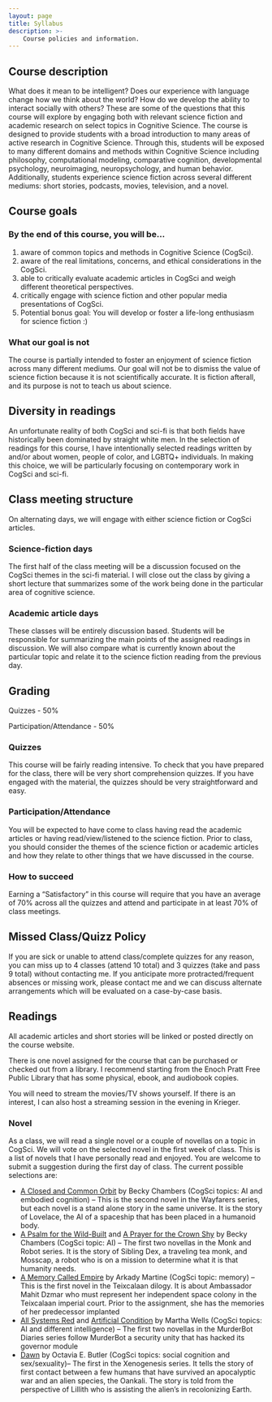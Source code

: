 ```yaml
---
layout: page
title: Syllabus
description: >-
    Course policies and information.
---
```


## Course description  

What does it mean to be intelligent? Does our experience with language change how we think about the world? How do we develop the ability to interact socially with others? These are some of the questions that this course will explore by engaging both with relevant science fiction and academic research on select topics in Cognitive Science. The course is designed to provide students with a broad introduction to many areas of active research in Cognitive Science. Through this, students will be exposed to many different domains and methods within Cognitive Science including philosophy, computational modeling, comparative cognition, developmental psychology, neuroimaging, neuropsychology, and human behavior. Additionally, students experience science fiction across several different mediums: short stories, podcasts, movies, television, and a novel. 


## Course goals

###  By the end of this course, you will be…

1. aware of common topics and methods in Cognitive Science (CogSci).
2. aware of the real limitations, concerns, and ethical considerations in the CogSci.
3. able to critically evaluate academic articles in CogSci and weigh different theoretical perspectives. 
4. critically engage with science fiction and other popular media presentations of CogSci.
5. Potential bonus goal: You will develop or foster a life-long enthusiasm for science fiction :) 

###  What our goal is not
The course is partially intended to foster an enjoyment of science fiction across many different mediums. Our goal will not be to dismiss the value of science fiction because it is not scientifically accurate. It is fiction afterall, and its purpose is not to teach us about science. 

## Diversity in readings

An unfortunate reality of both CogSci and sci-fi is that both fields have historically been dominated by straight white men. In the selection of readings for this course, I have intentionally selected readings written by and/or about women, people of color, and LGBTQ+ individuals. In making this choice, we will be particularly focusing on contemporary work in CogSci and sci-fi.

## Class meeting structure
On alternating days, we will engage with either science fiction or CogSci articles. 

###  Science-fiction days
The first half of the class meeting will be a discussion focused on the CogSci themes in the sci-fi material. I will close out the class by giving a short lecture that summarizes some of the work being done in the particular area of cognitive science. 

###  Academic article days
These classes will be entirely discussion based. Students will be responsible for summarizing the main points of the assigned readings in discussion. We will also compare what is currently known about the particular topic and relate it to the science fiction reading from the previous day. 

## Grading 

Quizzes - 50%

Participation/Attendance - 50% 

###  Quizzes
This course will be fairly reading intensive. To check that you have prepared for the class, there will be very short comprehension quizzes. If you have engaged with the material, the quizzes should be very straightforward and easy.  

###  Participation/Attendance
You will be expected to have come to class having read the academic articles or having read/view/listened to the science fiction. Prior to class, you should consider the themes of the science fiction or academic articles and how they relate to other things that we have discussed in the course. 

###  How to succeed
Earning a “Satisfactory” in this course will require that you have an average of 70% across all the quizzes and attend and participate in at least 70% of class meetings. 

## Missed Class/Quizz Policy

If you are sick or unable to attend class/complete quizzes for any reason, you can miss up to 4 classes (attend 10 total) and 3 quizzes (take and pass 9 total) without contacting me. If you anticipate more protracted/frequent absences or missing work, please contact me and we can discuss alternate arrangements which will be evaluated on a case-by-case basis.  

## Readings

All academic articles and short stories will be linked or posted directly on the course website. 

There is one novel assigned for the course that can be purchased or checked out from a library. I recommend starting from the Enoch Pratt Free Public Library that has some physical, ebook, and audiobook copies. 

You will need to stream the movies/TV shows yourself. If there is an interest, I can also host a streaming session in the evening in Krieger. 

###  Novel

As a class, we will read a single novel or a couple of novellas on a topic in CogSci. We will vote on the selected novel in the first week of class. This is a list of novels that I have personally read and enjoyed. You are welcome to submit a suggestion during the first day of class. The current possible selections are: 

- [A Closed and Common Orbit](https://www.goodreads.com/book/show/29475447-a-closed-and-common-orbit) by Becky Chambers (CogSci topics: AI and embodied cognition) – This is the second novel in the Wayfarers series, but each novel is a stand alone story in the same universe. It is the story of Lovelace, the AI of a spaceship that has been placed in a humanoid body. 
- [A Psalm for the Wild-Built](https://www.goodreads.com/book/show/40864002-a-psalm-for-the-wild-built) and [A Prayer for the Crown Shy](https://www.goodreads.com/book/show/40864030-a-prayer-for-the-crown-shy) by Becky Chambers (CogSci topic: AI) – The first two novellas in the Monk and Robot series. It is the story of Sibling Dex, a traveling tea monk, and Mosscap, a robot who is on a mission to determine what it is that humanity needs. 
- [A Memory Called Empire](https://www.goodreads.com/book/show/37794149-a-memory-called-empire) by Arkady Martine ​​(CogSci topic: memory) – This is the first novel in the Teixcalaan dilogy. It is about Ambassador Mahit Dzmar who must represent her independent space colony in the Teixcalaan imperial court. Prior to the assignment, she has the memories of her predecessor implanted
- [All Systems Red](https://www.goodreads.com/book/show/32758901-all-systems-red) and [Artificial Condition](https://www.goodreads.com/book/show/36223860-artificial-condition) by Martha Wells (CogSci topics: AI and different intelligence)  – The first two novellas in the MurderBot Diaries series follow MurderBot a security unity that has hacked its governor module 
- [Dawn](https://www.goodreads.com/book/show/60929.Dawn) by Octavia E. Butler (CogSci topics: social cognition and sex/sexuality)– The first in the Xenogenesis series. It tells the story of first contact between a few humans that have survived an apocalyptic war and an alien species, the Oankali. The story is told from the perspective of Lillith who is assisting the alien’s in recolonizing Earth. 
